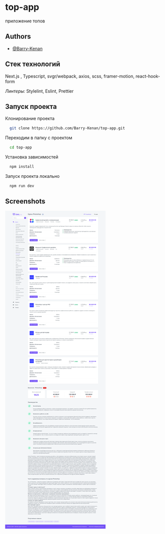 
# top-app

приложение топов


## Authors

- [@Barry-Kenan](https://github.com/Barry-Kenan)


## Стек технологий

Next.js , Typescript, svgr/webpack, axios, scss, framer-motion, react-hook-form



*Линтеры:* Stylelint, Eslint, Prettier
## Запуск проекта

Клонирование проекта

```bash
  git clone https://github.com/Barry-Kenan/top-app.git
```

Переходим в папку с проектом

```bash
  cd top-app
```

Установка зависимостей

```bash
  npm install
```

Запуск проекта локально 

```bash
  npm run dev
```


## Screenshots

![App Screenshot](https://github.com/Barry-Kenan/top-app/blob/0606f1d71ed275db92db425f270ec7ec080f5a03/top-app-demo.web.app_courses_photoshop%20(2).png)


